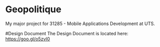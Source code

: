# Geopolitique
My major project for 31285 - Mobile Applications Development  at UTS.

#Design Document
The Design Document is located here: https://goo.gl/o5zvI0
